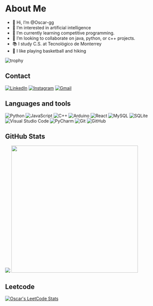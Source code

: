 
# About Me
- 👋 Hi, I’m @Oscar-gg
- 👀 I’m interested in artificial intelligence
- 🌱 I’m currently learning competitive programming.
- 💞️ I’m looking to collaborate on java, python, or c++ projects.
- 📚 I study C.S. at Tecnológico de Monterrey
- 🏀 I like playing basketball and hiking

![trophy](https://github-profile-trophy.vercel.app/?username=Oscar-gg&theme=onedark&margin-w=10&rank=-C,-?)

## Contact
<a href="https://www.linkedin.com/in/oscar-arreola04/" target="_blank"><img src="https://img.shields.io/badge/LinkedIn-0077B5?style=for-the-badge&logo=linkedin&logoColor=white" alt="LinkedIn"></a>
<a href="https://www.instagram.com/oscar_arreola04/" target="_blank"><img src="https://img.shields.io/badge/Instagram-E4405F?style=for-the-badge&logo=instagram&logoColor=white" alt="Instagram"></a>
<a href="mailto:oscar.arreola.jr@gmail.com" target="_blank"><img src="https://img.shields.io/badge/Gmail-D14836?style=for-the-badge&logo=gmail&logoColor=white" alt="Gmail"> </a>

## Languages and tools

![Python](https://img.shields.io/badge/python-3670A0?style=for-the-badge&logo=python&logoColor=ffdd54)
![JavaScript](https://img.shields.io/badge/javascript-%23323330.svg?style=for-the-badge&logo=javascript&logoColor=%23F7DF1E)
![C++](https://img.shields.io/badge/c++-%2300599C.svg?style=for-the-badge&logo=c%2B%2B&logoColor=white)
![Arduino](https://img.shields.io/badge/-Arduino-00979D?style=for-the-badge&logo=Arduino&logoColor=white)
![React](https://img.shields.io/badge/react-%2320232a.svg?style=for-the-badge&logo=react&logoColor=%2361DAFB)
![MySQL](https://img.shields.io/badge/mysql-%2300f.svg?style=for-the-badge&logo=mysql&logoColor=white)
![SQLite](https://img.shields.io/badge/sqlite-%2307405e.svg?style=for-the-badge&logo=sqlite&logoColor=white)
![Visual Studio Code](https://img.shields.io/badge/Visual%20Studio%20Code-0078d7.svg?style=for-the-badge&logo=visual-studio-code&logoColor=white)
![PyCharm](https://img.shields.io/badge/pycharm-143?style=for-the-badge&logo=pycharm&logoColor=black&color=black&labelColor=green)
![Git](https://img.shields.io/badge/git-%23F05033.svg?style=for-the-badge&logo=git&logoColor=white)
![GitHub](https://img.shields.io/badge/github-%23121011.svg?style=for-the-badge&logo=github&logoColor=white)


## GitHub Stats

<p align="left">
<img src="https://github-readme-stats.vercel.app/api/top-langs?username=Oscar-gg&show_icons=true&locale=en&layout=compact&theme=onedark&langs_count=6"/>
<img src="https://github-readme-stats.vercel.app/api?username=Oscar-gg&show_icons=true&locale=en&theme=onedark"  width="410" />
</p>

## Leetcode

[![Oscar's LeetCode Stats](https://leetcode-stats.vercel.app/api?username=Oscar_gg&theme=Dark)](https://leetcode.com/u/Oscar_gg/)

